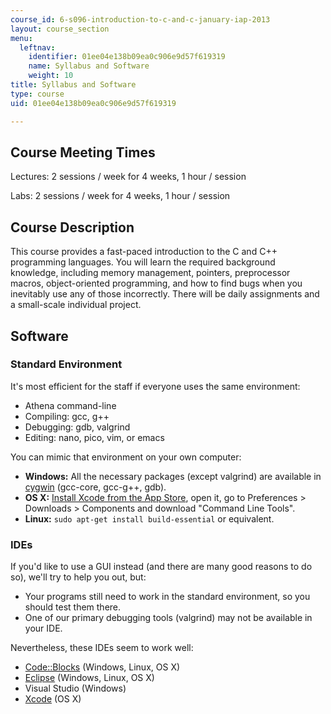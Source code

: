 ```yaml
---
course_id: 6-s096-introduction-to-c-and-c-january-iap-2013
layout: course_section
menu:
  leftnav:
    identifier: 01ee04e138b09ea0c906e9d57f619319
    name: Syllabus and Software
    weight: 10
title: Syllabus and Software
type: course
uid: 01ee04e138b09ea0c906e9d57f619319

---
```


Course Meeting Times
--------------------

Lectures: 2 sessions / week for 4 weeks, 1 hour / session

Labs: 2 sessions / week for 4 weeks, 1 hour / session

Course Description
------------------

This course provides a fast-paced introduction to the C and C++ programming languages. You will learn the required background knowledge, including memory management, pointers, preprocessor macros, object-oriented programming, and how to find bugs when you inevitably use any of those incorrectly. There will be daily assignments and a small-scale individual project.

Software
--------

### Standard Environment

It's most efficient for the staff if everyone uses the same environment:

*   Athena command-line
*   Compiling: gcc, g++
*   Debugging: gdb, valgrind
*   Editing: nano, pico, vim, or emacs

You can mimic that environment on your own computer:

*   **Windows:** All the necessary packages (except valgrind) are available in [cygwin](http://www.cygwin.com/) (gcc-core, gcc-g++, gdb).
*   **OS X:** [Install Xcode from the App Store](https://itunes.apple.com/us/app/xcode/id497799835), open it, go to Preferences > Downloads > Components and download "Command Line Tools".
*   **Linux:** `sudo apt-get install build-essential` or equivalent.

### IDEs

If you'd like to use a GUI instead (and there are many good reasons to do so), we'll try to help you out, but:

*   Your programs still need to work in the standard environment, so you should test them there.
*   One of our primary debugging tools (valgrind) may not be available in your IDE.

Nevertheless, these IDEs seem to work well:

*   [Code::Blocks](http://www.codeblocks.org/) (Windows, Linux, OS X)
*   [Eclipse](http://www.eclipse.org/downloads/packages/eclipse-ide-cc-developers/junosr1) (Windows, Linux, OS X)
*   Visual Studio (Windows)
*   [Xcode](https://itunes.apple.com/us/app/xcode/id497799835) (OS X)